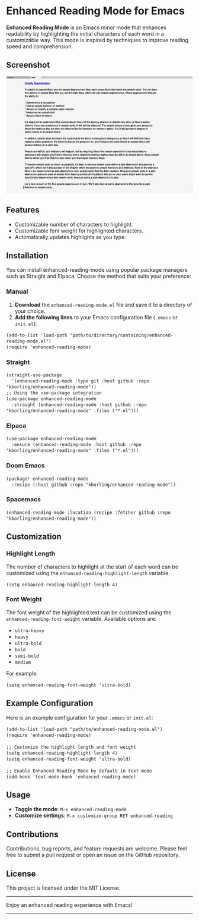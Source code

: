 # Enhanced Reading Mode for Emacs

**Enhanced Reading Mode** is an Emacs minor mode that enhances readability by highlighting the initial characters of each word in a customizable way. This mode is inspired by techniques to improve reading speed and comprehension.

## Screenshot
![Enhanced Reading Mode](https://github.com/kborling/enhanced-reading-mode/blob/main/assets/enhanced.png)

## Features

- Customizable number of characters to highlight.
- Customizable font weight for highlighted characters.
- Automatically updates highlights as you type.

## Installation
You can install enhanced-reading-mode using popular package managers such as Straight and Elpaca. Choose the method that suits your preference:

### Manual
1. **Download** the `enhanced-reading-mode.el` file and save it to a directory of your choice.
2. **Add the following lines** to your Emacs configuration file (`.emacs` or `init.el`):

```elisp
(add-to-list 'load-path "path/to/directory/containing/enhanced-reading-mode.el")
(require 'enhanced-reading-mode)
```

### Straight
```elisp
(straight-use-package
  '(enhanced-reading-mode :type git :host github :repo "kborling/enhanced-reading-mode"))
;; Using the use-package integration
(use-package enhanced-reading-mode
  :straight (enhanced-reading-mode :host github :repo "kborling/enhanced-reading-mode" :files ("*.el")))
```

### Elpaca
```elisp
(use-package enhanced-reading-mode
  :ensure (enhanced-reading-mode :host github :repo "kborling/enhanced-reading-mode" :files ("*.el")))
```

### Doom Emacs
```elisp
(package! enhanced-reading-mode
  :recipe (:host github :repo "kborling/enhanced-reading-mode"))
```

### Spacemacs
```elisp
(enhanced-reading-mode :location (recipe :fetcher github :repo "kborling/enhanced-reading-mode"))
```

## Customization

### Highlight Length

The number of characters to highlight at the start of each word can be customized using the `enhanced-reading-highlight-length` variable.

```elisp
(setq enhanced-reading-highlight-length 4)
```

### Font Weight

The font weight of the highlighted text can be customized using the `enhanced-reading-font-weight` variable. Available options are:

- `ultra-heavy`
- `heavy`
- `ultra-bold`
- `bold`
- `semi-bold`
- `medium`

For example:

```elisp
(setq enhanced-reading-font-weight 'ultra-bold)
```

## Example Configuration

Here is an example configuration for your `.emacs` or `init.el`:

```elisp
(add-to-list 'load-path "path/to/enhanced-reading-mode.el")
(require 'enhanced-reading-mode)

;; Customize the highlight length and font weight
(setq enhanced-reading-highlight-length 4)
(setq enhanced-reading-font-weight 'ultra-bold)

;; Enable Enhanced Reading Mode by default in text mode
(add-hook 'text-mode-hook 'enhanced-reading-mode)
```

## Usage

- **Toggle the mode**: `M-x enhanced-reading-mode`
- **Customize settings**: `M-x customize-group RET enhanced-reading`

## Contributions

Contributions, bug reports, and feature requests are welcome. Please feel free to submit a pull request or open an issue on the GitHub repository.

## License

This project is licensed under the MIT License.

---

Enjoy an enhanced reading experience with Emacs!

---
